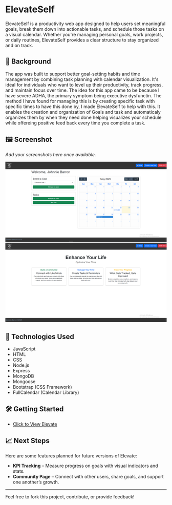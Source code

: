 # ElevateSelf

ElevateSelf is a productivity web app designed to help users set meaningful goals, break them down into actionable tasks, and schedule those tasks on a visual calendar. Whether you're managing personal goals, work projects, or daily routines, ElevateSelf provides a clear structure to stay organized and on track.

## 🧠 Background

The app was built to support better goal-setting habits and time management by combining task planning with calendar visualization. It's ideal for individuals who want to level up their productivity, track progress, and maintain focus over time. The idea for this app came to be because I have severe ADHA, the primary symptom being executive dysfunctin. The method I have found for managing this is by creating specific task with specific times to have this done by, I made ElevateSelf to help with this. It enables the creation and organization of Goals and task and automaticaly organizes them by when they need done helping visualizes your schedule while offereing positive feed back every time you complete a task.

## 🖼️ Screenshot

*Add your screenshots here once available.*

![alt text](public/images/Capture.PNG)
![ss](public/images/1.PNG)

## 🚀 Technologies Used

- JavaScript
- HTML
- CSS
- Node.js
- Express
- MongoDB
- Mongoose
- Bootstrap (CSS Framework)
- FullCalendar (Calendar Library)

## 🛠️ Getting Started

- [Click to View Elevate](https://elevateself-828b3b1b74f3.herokuapp.com/)



## 📈 Next Steps

Here are some features planned for future versions of Elevate:

- **KPI Tracking** – Measure progress on goals with visual indicators and stats.
- **Community Page** – Connect with other users, share goals, and support one another’s growth.

---

Feel free to fork this project, contribute, or provide feedback!
